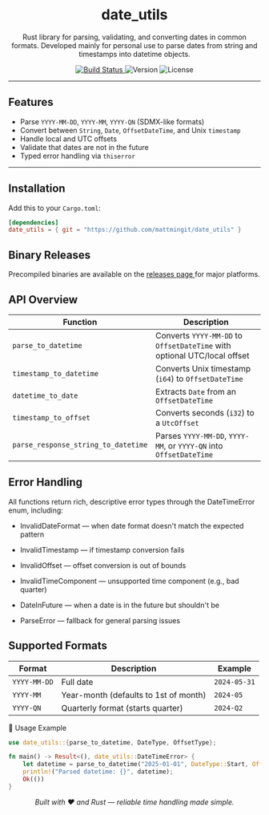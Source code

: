 <p align="center">
  <h1 align="center">date_utils</h1>
  <p align="center">Rust library for parsing, validating, and converting dates in common formats. Developed mainly for personal use to parse dates from string and timestamps into datetime objects.</p>

  <p align="center">
      <a href="https://github.com/mattmingit/date_utils/actions">
        <img src="https://github.com/mattmingit/date_utils/actions/workflows/release.yml/badge.svg" alt="Build Status">
      </a>
      <img src="https://img.shields.io/badge/version-0.1.0-blue.svg" alt="Version">
      <img src="https://img.shields.io/badge/license-MIT-green.svg" alt="License">
   </p>
</p>

---

## Features

- Parse `YYYY-MM-DD`, `YYYY-MM`, `YYYY-QN` (SDMX-like formats)
- Convert between `String`, `Date`, `OffsetDateTime`, and Unix `timestamp`
- Handle local and UTC offsets
- Validate that dates are not in the future
- Typed error handling via `thiserror`

---

## Installation

Add this to your `Cargo.toml`:

```toml
[dependencies]
date_utils = { git = "https://github.com/mattmingit/date_utils" }
```

## Binary Releases

Precompiled binaries are available on the [ releases page ](https://github.com/mattmingit/date_utils/releases) for major platforms.

## API Overview

| Function                            | Description                                                              |
| ----------------------------------- | ------------------------------------------------------------------------ |
| `parse_to_datetime`                 | Converts `YYYY-MM-DD` to `OffsetDateTime` with optional UTC/local offset |
| `timestamp_to_datetime`             | Converts Unix timestamp (`i64`) to `OffsetDateTime`                      |
| `datetime_to_date`                  | Extracts `Date` from an `OffsetDateTime`                                 |
| `timestamp_to_offset`               | Converts seconds (`i32`) to a `UtcOffset`                                |
| `parse_response_string_to_datetime` | Parses `YYYY-MM-DD`, `YYYY-MM`, or `YYYY-QN` into `OffsetDateTime`       |

## Error Handling

All functions return rich, descriptive error types through the DateTimeError enum, including:

- InvalidDateFormat — when date format doesn't match the expected pattern

- InvalidTimestamp — if timestamp conversion fails

- InvalidOffset — offset conversion is out of bounds

- InvalidTimeComponent — unsupported time component (e.g., bad quarter)

- DateInFuture — when a date is in the future but shouldn't be

- ParseError — fallback for general parsing issues

## Supported Formats

| Format       | Description                           | Example      |
| ------------ | ------------------------------------- | ------------ |
| `YYYY-MM-DD` | Full date                             | `2024-05-31` |
| `YYYY-MM`    | Year-month (defaults to 1st of month) | `2024-05`    |
| `YYYY-QN`    | Quarterly format (starts quarter)     | `2024-Q2`    |

🔧 Usage Example

```rust
use date_utils::{parse_to_datetime, DateType, OffsetType};

fn main() -> Result<(), date_utils::DateTimeError> {
    let datetime = parse_to_datetime("2025-01-01", DateType::Start, OffsetType::Utc)?;
    println!("Parsed datetime: {}", datetime);
    Ok(())
}
```

<p align="center"><em>Built with ❤️ and Rust — reliable time handling made simple.</em></p>
